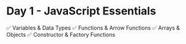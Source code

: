 # Day 1 - JavaScript Essentials
✅ Variables & Data Types
✅ Functions & Arrow Functions
✅ Arrays & Objects
✅ Constructor & Factory Functions
